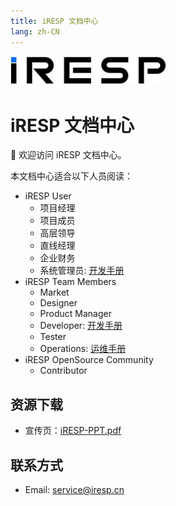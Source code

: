 ```yaml
---
title: iRESP 文档中心
lang: zh-CN
---
```

<img src="/iresp_logo.svg" width="250" />

# iRESP 文档中心

:tada: 欢迎访问 iRESP 文档中心。

本文档中心适合以下人员阅读：

- iRESP User
    - 项目经理
    - 项目成员
    - 高层领导
    - 直线经理
    - 企业财务
    - 系统管理员: [开发手册](./user/admin/)
- iRESP Team Members
    - Market
    - Designer
    - Product Manager
    - Developer: [开发手册](./dev/)
    - Tester
    - Operations: [运维手册](./ops/)
- iRESP OpenSource Community
    - Contributor

## 资源下载

- 宣传页：[iRESP-PPT.pdf](./iRESP-PPT.pdf)

## 联系方式

- Email: [service@iresp.cn](mailto:service@iresp.cn)
